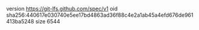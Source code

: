 version https://git-lfs.github.com/spec/v1
oid sha256:440617e030740e5ee17bd4863ad36f88c4e2a1ab45a4efd676de961413ba5248
size 6544
